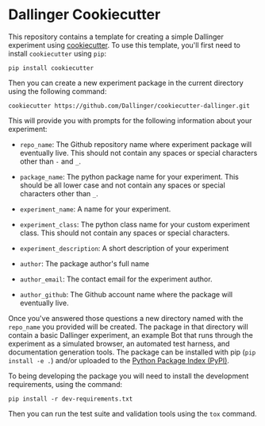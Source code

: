 # Dallinger Cookiecutter

This repository contains a template for creating a simple Dallinger experiment
using [cookiecutter](https://cookiecutter.readthedocs.io). To use this
template, you'll first need to install `cookiecutter` using `pip`:

    pip install cookiecutter


Then you can create a new experiment package in the current directory using
the following command:

    cookiecutter https://github.com/Dallinger/cookiecutter-dallinger.git

This will provide you with prompts for the following information about your
experiment:

- `repo_name`: The Github repository name where experiment package will 
eventually live. This should not contain any spaces or special characters
other than `-` and `_`.

- `package_name`: The python package name for your experiment. This should
be all lower case and not contain any spaces or special characters other
than `_`.

- `experiment_name`: A name for your experiment.

- `experiment_class`: The python class name for your custom experiment
class. This should not contain any spaces or special characters.

- `experiment_description`: A short description of your experiment

- `author`: The package author's full name

- `author_email`: The contact email for the experiment author.

- `author_github`: The Github account name where the package will
eventually live.


Once you've answered those questions a new directory named with the
`repo_name` you provided will be created. The package in that directory will
contain a basic Dallinger experiment, an example Bot that runs through the
experiment as a simulated browser, an automated test harness, and
documentation generation tools. The package can be installed with pip (`pip
install -e .`) and/or uploaded to the [Python Package Index
(PyPI)](https://pypi.python.org/pypi).

To being developing the package you will need to install the development
requirements, using the command:

    pip install -r dev-requirements.txt

Then you can run the test suite and validation tools using the `tox` command.
